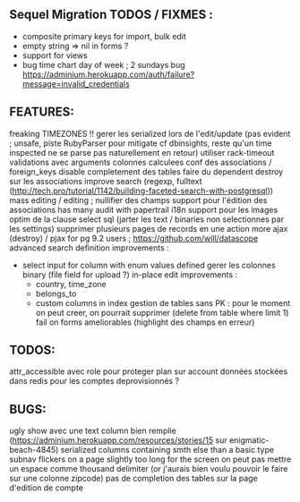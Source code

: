 ## Sequel Migration TODOS / FIXMES :

  - composite primary keys for import, bulk edit
  - empty string => nil in forms ?
  - support for views
  - bug time chart day of week ; 2 sundays
bug https://adminium.herokuapp.com/auth/failure?message=invalid_credentials

## FEATURES:

freaking TIMEZONES !!
gerer les serialized lors de l'edit/update (pas evident ; unsafe, piste RubyParser pour mitigate cf dbinsights, reste qu'un time inspected ne se parse pas naturellement en retour)
utiliser rack-timeout
validations avec arguments
colonnes calculees
conf des associations / foreign_keys
disable completement des tables
faire du dependent destroy sur les associations
improve search (regexp, fulltext (http://tech.pro/tutorial/1142/building-faceted-search-with-postgresql))
mass editing / editing ; nullifier des champs
support pour l'édition des associations has many
audit with papertrail
i18n
support pour les images
optim de la clause select sql (jarter les text / binaries non selectionnes par les settings)
supprimer plusieurs pages de records en une action
more ajax (destroy) / pjax
for pg 9.2 users ; https://github.com/will/datascope
advanced search definition improvements :
  - select input for column with enum values defined
gerer les colonnes binary (file field for upload ?)
in-place edit improvements :
	- country, time_zone
	- belongs_to
	- custom columns in index
gestion de tables sans PK : pour le moment on peut creer, on pourrait supprimer (delete from table where <tous les attr> limit 1)
fail on forms ameliorables (highlight des champs en erreur)

## TODOS:

attr_accessible avec role pour proteger plan sur account
données stockées dans redis pour les comptes deprovisionnés ?

## BUGS:

ugly show avec une text column bien remplie (https://adminium.herokuapp.com/resources/stories/15 sur enigmatic-beach-4845)
serialized columns containing smth else than a basic type
subnav flickers on a page slightly too long for the screen
on peut pas mettre un espace comme thousand delimiter (or j'aurais bien voulu pouvoir le faire sur une colonne zipcode)
pas de completion des tables sur la page d'edition de compte
